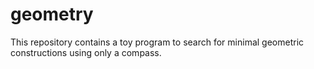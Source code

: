 # geometry
This repository contains a toy program to search for minimal geometric
constructions using only a compass.
